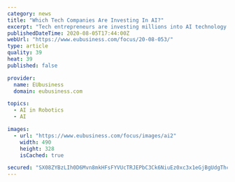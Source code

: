 ```yaml
---
category: news
title: "Which Tech Companies Are Investing In AI?"
excerpt: "Tech entrepreneurs are investing millions into AI technology and robotics-based ventures ... Not only is Apple using AI but, it is also investing in AI start-ups across the globe. Some of the things you could expect from Apple in the future when it ..."
publishedDateTime: 2020-08-05T17:44:00Z
webUrl: "https://www.eubusiness.com/focus/20-08-053/"
type: article
quality: 39
heat: 39
published: false

provider:
  name: EUbusiness
  domain: eubusiness.com

topics:
  - AI in Robotics
  - AI

images:
  - url: "https://www.eubusiness.com/focus/images/ai2"
    width: 490
    height: 328
    isCached: true

secured: "SX08ZYBzLIh0D6Mvn8mkHFsFYVUcTRJEPbC3Ck6NiuEz0xc3x1eGjBgUdgThcsU2B7Kw7WaZ/gxCJ9pJecB+jwIRbH3rGSQHhKCHKAiLHxAG/N7ilD4EzXZUxLa1sZ7EvMGGronRkSeHkm8q2p2T6aryxUYuOhPCiVPeBDvkDQChnYgdUNKgRPs7VB53/9AihWNLqh+Ci16IRQ2KXhWkAuLzZQiQ5TuI6aywHwEIa86WpmbMKsNKyZrypKqrncMaKjqMQ8GSD4C4c+0bTw3/PNBi1HqNfI24zPMNkIuEgolVnGIYM9m/6wEJ/KZddlBtVuvT1AvqrMmDGl/1l8UJ8g==;Z8fW3AMqUwDcAWKE6bXwzw=="
---
```



